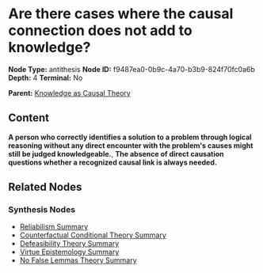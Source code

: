 # Are there cases where the causal connection does not add to knowledge?

**Node Type:** antithesis
**Node ID:** f9487ea0-0b9c-4a70-b3b9-824f70fc0a6b
**Depth:** 4
**Terminal:** No

**Parent:** [Knowledge as Causal Theory](knowledge-as-causal-theory-synthesis-6fddc3ff-6dc6-459c-83dd-d6a1477b3386.md)

## Content

**A person who correctly identifies a solution to a problem through logical reasoning without any direct encounter with the problem's causes might still be judged knowledgeable.**, **The absence of direct causation questions whether a recognized causal link is always needed.**

## Related Nodes

### Synthesis Nodes

- [Reliabilism Summary](reliabilism-summary-synthesis-182c7db2-74cc-435d-9c80-a12237878519.md)
- [Counterfactual Conditional Theory Summary](counterfactual-conditional-theory-summary-synthesis-ba9d19d2-c172-4a2d-ace8-06db630156a0.md)
- [Defeasibility Theory Summary](defeasibility-theory-summary-synthesis-cc53e29b-f44b-48e4-9b8b-8796bde02a5f.md)
- [Virtue Epistemology Summary](virtue-epistemology-summary-synthesis-a44b9108-68f3-4752-a45f-df74d25e1939.md)
- [No False Lemmas Theory Summary](no-false-lemmas-theory-summary-synthesis-e40c6ed1-726d-4f9a-be6f-dbe879188503.md)
